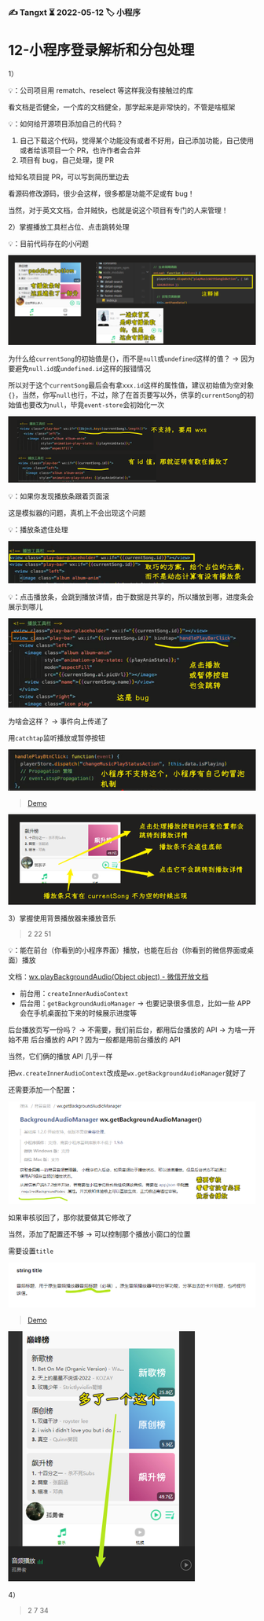 ### ✍️ Tangxt ⏳ 2022-05-12 🏷️ 小程序

# 12-小程序登录解析和分包处理

1）

💡：公司项目用 rematch、reselect 等这样我没有接触过的库

看文档是否健全，一个库的文档健全，那学起来是非常快的，不管是啥框架

💡：如何给开源项目添加自己的代码？

1. 自己下载这个代码，觉得某个功能没有或者不好用，自己添加功能，自己使用或者给该项目一个 PR，也许作者会合并
2. 项目有 bug，自己处理，提 PR

给知名项目提 PR，可以写到简历里边去

看源码修改源码，很少会这样，很多都是功能不足或有 bug！

当然，对于英文文档，合并贼快，也就是说这个项目有专门的人来管理！

2）掌握播放工具栏占位、点击跳转处理

💡：目前代码存在的小问题

![小问题](assets/img/2022-05-13-19-41-18.png)

为什么给`currentSong`的初始值是`{}`，而不是`null`或`undefined`这样的值？ -> 因为要避免`null.id`或`undefined.id`这样的报错情况

所以对于这个`currentSong`最后会有拿`xxx.id`这样的属性值，建议初始值为空对象`{}`，当然，你写`null`也行，不过，除了在首页要写以外，供享的`currentSong`的初始值也要改为`null`，毕竟`event-store`会初始化一次

![bug 解决](assets/img/2022-05-13-19-47-02.png)

💡：如果你发现播放条跟着页面滚

这是模拟器的问题，真机上不会出现这个问题

💡：播放条遮住处理

![播放条](assets/img/2022-05-13-19-52-36.png)

💡：点击播放条，会跳到播放详情，由于数据是共享的，所以播放到哪，进度条会展示到哪儿

![bug](assets/img/2022-05-13-19-55-46.png)

为啥会这样？ -> 事件向上传递了

用`catchtap`监听播放或暂停按钮

![冒泡](assets/img/2022-05-13-19-58-50.png)

> [Demo](https://github.com/ppambler/QQMusic/commit/c4410ed)

![效果](assets/img/2022-05-13-20-10-01.png)

3）掌握使用背景播放器来播放音乐

> 2 22 51

💡：能在前台（你看到的小程序界面）播放，也能在后台（你看到的微信界面或桌面）播放

文档：[wx.playBackgroundAudio(Object object) - 微信开放文档](https://developers.weixin.qq.com/miniprogram/dev/api/media/background-audio/wx.playBackgroundAudio.html)

- 前台用：`createInnerAudioContext`
- 后台用：`getBackgroundAudioManager` -> 也要记录很多信息，比如一些 APP 会在手机桌面拉下来的时候展示进度等

后台播放页写一份吗？ -> 不需要，我们前后台，都用后台播放的 API -> 为啥一开始不用 后台播放的 API？因为一般都是用前台播放的 API

当然，它们俩的播放 API 几乎一样

把`wx.createInnerAudioContext`改成是`wx.getBackgroundAudioManager`就好了

还需要添加一个配置：

![配置](assets/img/2022-05-13-21-00-23.png)

如果审核驳回了，那你就要做其它修改了

当然，添加了配置还不够 -> 可以控制那个播放小窗口的位置

需要设置`title`

![title](assets/img/2022-05-13-21-03-33.png)

> [Demo](https://github.com/ppambler/QQMusic/commit/dfa4b1d)

![背景播放](assets/img/2022-05-13-21-11-14.png)

4）

> 2 7 34

